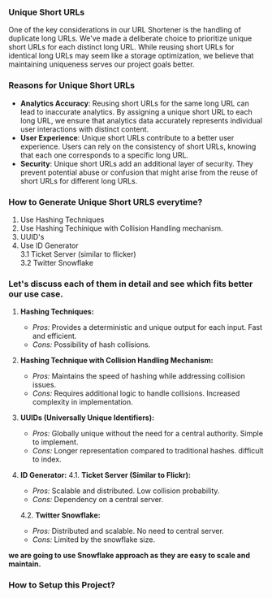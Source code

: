 ### **Unique Short URLs**
One of the key considerations in our URL Shortener is the handling of duplicate long URLs. We've made a deliberate choice to prioritize unique short URLs for each distinct long URL. While reusing short URLs for identical long URLs may seem like a storage optimization, we believe that maintaining uniqueness serves our project goals better.

### **Reasons for Unique Short URLs**  
- **Analytics Accuracy**: Reusing short URLs for the same long URL can lead to inaccurate analytics. By assigning a unique short URL to each long URL, we ensure that analytics data accurately represents individual user interactions with distinct content.  
- **User Experience**: Unique short URLs contribute to a better user experience. Users can rely on the consistency of short URLs, knowing that each one corresponds to a specific long URL.  
- **Security**: Unique short URLs add an additional layer of security. They prevent potential abuse or confusion that might arise from the reuse of short URLs for different long URLs.

### How to Generate Unique Short URLS everytime?
1. Use Hashing Techniques
2. Use Hashing Techinique with Collision Handling mechanism.
3. UUID's
4. Use ID Generator  
   3.1 Ticket Server (similar to flicker)  
   3.2 Twitter Snowflake

### Let's discuss each of them in detail and see which fits better our use case.   
1. **Hashing Techniques:**
   - *Pros:* Provides a deterministic and unique output for each input. Fast and efficient.
   - *Cons:* Possibility of hash collisions.

2. **Hashing Technique with Collision Handling Mechanism:**
   - *Pros:* Maintains the speed of hashing while addressing collision issues.
   - *Cons:* Requires additional logic to handle collisions. Increased complexity in implementation.

3. **UUIDs (Universally Unique Identifiers):**
   - *Pros:* Globally unique without the need for a central authority. Simple to implement.
   - *Cons:* Longer representation compared to traditional hashes. difficult to index.

4. **ID Generator:**
   4.1. **Ticket Server (Similar to Flickr):**
      - *Pros:* Scalable and distributed. Low collision probability.
      - *Cons:* Dependency on a central server.

   4.2. **Twitter Snowflake:**
      - *Pros:* Distributed and scalable. No need to central server.
      - *Cons:* Limited by the snowflake size.
  
  **we are going to use Snowflake approach as they are easy to scale and maintain.**

### How to Setup this Project?
